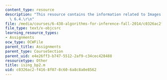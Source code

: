 ```yaml
---
content_type: resource
description: "This resource contains the information related to Images for Problem\
  \ 6.4.\r\n"
file: /media/courses/6-438-algorithms-for-inference-fall-2014/c0326ac2f4168f078c606a8c8a0e8562_ising_bp2.m
file_type: text/x-objcsrc
learning_resource_types:
- Assignments
ocw_type: OCWFile
parent_title: Assignments
parent_type: CourseSection
parent_uid: e4e26ff3-b747-5512-2af9-c34cec428488
resourcetype: Other
title: ising_bp2.m
uid: c0326ac2-f416-8f07-8c60-6a8c8a0e8562
---
```

